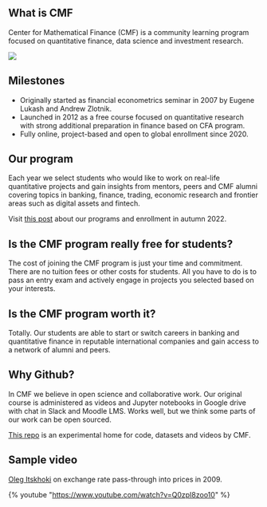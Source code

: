 ## What is CMF

Center for Mathematical Finance (CMF) is a community learning program focused on quantitative finance, data science and investment research.

![](https://sun9-48.userapi.com/impf/c852320/v852320055/1ecf5d/tSaB7VxPVUI.jpg?size=1600x1065&quality=96&sign=151aa242df47cb90f4ccdcb4c47f46d3&type=album)

## Milestones

- Originally started as financial econometrics seminar in 2007 by Eugene Lukash and Andrew Zlotnik.
- Launched in 2012 as a free course focused on quantitative research with strong additional preparation in finance based on CFA program.
- Fully online, project-based and open to global enrollment since 2020.

## Our program

Each year we select students who would like to work on real-life quantitative projects and
gain insights from mentors, peers and CMF alumni covering topics in banking, finance, trading, economic research and frontier areas such as digital assets and fintech.

Visit [this post](https://www.linkedin.com/feed/update/urn:li:activity:6957988000706273281/) about our programs and enrollment in autumn 2022.

## Is the CMF program really free for students?

The cost of joining the CMF program is just your time and commitment. There are no tuition fees or other costs for students. All you have to do is to pass an entry exam and actively engage in projects you selected based on your interests.

## Is the CMF program worth it?

Totally. Our students are able to start or switch careers in banking and quantitative finance in reputable international companies and gain access to a network of alumni and peers.

## Why Github?

In CMF we believe in open science and collaborative work. Our original course is administered as videos and Jupyter notebooks in Google drive with chat in Slack and Moodle LMS. Works well, but we think some parts of our work can be open sourced.

[This repo](https://github.com/epogrebnyak/cmf-team) is an experimental home for code, datasets and videos by CMF.

## Sample video

[Oleg Itskhoki](https://itskhoki.com/) on exchange rate pass-through into prices in 2009.

{% youtube "https://www.youtube.com/watch?v=Q0zpI8zoo10" %}

<p>
